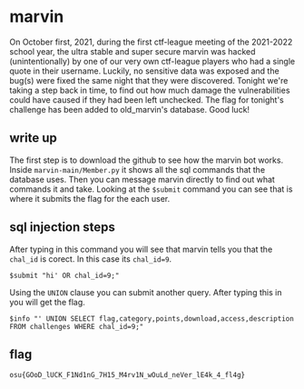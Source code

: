 # marvin
On October first, 2021, during the first ctf-league meeting of the 2021-2022 school year, the ultra stable and super secure marvin was hacked (unintentionally) by one of our very own ctf-league players who had a single quote in their username. Luckily, no sensitive data was exposed and the bug(s) were fixed the same night that they were discovered. Tonight we're taking a step back in time, to find out how much damage the vulnerabilities could have caused if they had been left unchecked. The flag for tonight's challenge has been added to old_marvin's database. Good luck!

## write up
The first step is to download the github to see how the marvin bot works. Inside `marvin-main/Member.py` it shows all the sql commands that the database uses. Then you can message marvin
directly to find out what commands it and take. Looking at the `$submit` command you can see that is where it submits the flag for the each user. 


## sql injection steps
After typing in this command you will see that marvin tells you that the `chal_id` is corect. In this case its `chal_id=9`. 
```
$submit "hi' OR chal_id=9;"
```

Using the `UNION` clause you can submit another query. After typing this in you will get the flag.
```
$info "' UNION SELECT flag,category,points,download,access,description FROM challenges WHERE chal_id=9;"

```

## flag
`osu{GOoD_lUCK_F1Nd1nG_7H15_M4rv1N_wOuLd_neVer_lE4k_4_fl4g}`